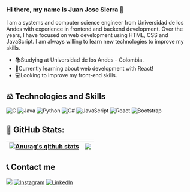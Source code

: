 ### Hi there, my name is Juan Jose Sierra 👋

I am a systems and computer science engineer from Universidad de los Andes with experience in frontend and backend development. Over the years, I have focused on web development using HTML, CSS and JavaScript. I am always willing to learn new technologies to improve my skills.

- 📚Studying at Universidad de los Andes - Colombia.<br>
- 🌱Currently learning about web development with React!<br>
- 💻Looking to improve my front-end skills.<br>


## ⚖ Technologies and Skills
![C](https://img.shields.io/badge/c-%2300599C.svg?style=for-the-badge&logo=c&logoColor=white)
![Java](https://img.shields.io/badge/java-%23ED8B00.svg?style=for-the-badge&logo=java&logoColor=white)
![Python](https://img.shields.io/badge/python-3670A0?style=for-the-badge&logo=python&logoColor=ffdd54)
![C#](https://img.shields.io/badge/c%23-%23239120.svg?style=for-the-badge&logo=c-sharp&logoColor=white)
![JavaScript](https://img.shields.io/badge/javascript-%23323330.svg?style=for-the-badge&logo=javascript&logoColor=%23F7DF1E)
![React](https://img.shields.io/badge/react-%2320232a.svg?style=for-the-badge&logo=react&logoColor=%2361DAFB)
![Bootstrap](https://img.shields.io/badge/bootstrap-%23563D7C.svg?style=for-the-badge&logo=bootstrap&logoColor=white) 

## 🌠 GitHub Stats:
| <a href="https://github.com/anuraghazra/github-readme-stats"><img align="center" src="https://github-readme-streak-stats.herokuapp.com/?user=Sydus1&theme=white&hide_border=true" alt="Anurag's github stats" /></a> | <a href="https://github.com/Sydus1/github-readme-stats"><img align="center" src="https://github-readme-stats.vercel.app/api/top-langs/?username=Sydus1&layout=compact&theme=buefy&hide_border=true&hide=ShaderLab,HLSL" /></a> |
| ------------- | ------------- |


</details>

## 📞 Contact me
[<img src="https://img.shields.io/badge/Email-j.sierraa%40uniandes.edu.co-orange">](mailto:j.sierraa@uniandes.edu.co)
[![Instagram](https://img.shields.io/badge/Instagram-%23E4405F.svg?logo=Instagram&logoColor=white)](https://instagram.com/ju4nj0s3.s) 
[![LinkedIn](https://img.shields.io/badge/LinkedIn-%230077B5.svg?logo=linkedin&logoColor=white)](https://www.linkedin.com/in/sierra-juan-jose/)
